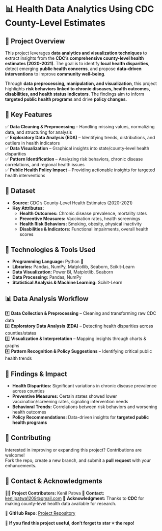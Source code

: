 # 📊 Health Data Analytics Using CDC County-Level Estimates  

## 📌 Project Overview  
This project leverages **data analytics and visualization techniques** to extract insights from the **CDC’s comprehensive county-level health estimates (2020-2021)**. The goal is to identify **local health disparities**, detect emerging **public health concerns**, and propose **data-driven interventions** to improve **community well-being**.  

Through **data preprocessing, manipulation, and visualization**, this project highlights **risk behaviors linked to chronic diseases, health outcomes, disabilities, and health status indicators**. The findings aim to inform **targeted public health programs** and drive **policy changes**.  

## 🚀 Key Features  
✅ **Data Cleaning & Preprocessing** – Handling missing values, normalizing data, and structuring for analysis  
✅ **Exploratory Data Analysis (EDA)** – Identifying trends, distributions, and outliers in health indicators  
✅ **Data Visualization** – Graphical insights into state/county-level health disparities  
✅ **Pattern Identification** – Analyzing risk behaviors, chronic disease correlations, and regional health issues  
✅ **Public Health Policy Impact** – Providing actionable insights for targeted health interventions  

## 📂 Dataset  
- **Source:** CDC’s County-Level Health Estimates (2020-2021)  
- **Key Attributes:**  
  - **Health Outcomes:** Chronic disease prevalence, mortality rates  
  - **Preventive Measures:** Vaccination rates, health screenings  
  - **Health Risk Behaviors:** Smoking, obesity, physical inactivity  
  - **Disabilities & Indicators:** Functional impairments, overall health scores  

## 🔧 Technologies & Tools Used  
- **Programming Language:** Python 🐍  
- **Libraries:** Pandas, NumPy, Matplotlib, Seaborn, Scikit-Learn  
- **Data Visualization:** Power BI, Matplotlib, Seaborn  
- **Data Processing:** Pandas, NumPy  
- **Statistical Analysis & Machine Learning:** Scikit-Learn  

## 📊 Data Analysis Workflow  
1️⃣ **Data Collection & Preprocessing** – Cleaning and transforming raw CDC data  
2️⃣ **Exploratory Data Analysis (EDA)** – Detecting health disparities across counties/states  
3️⃣ **Visualization & Interpretation** – Mapping insights through charts & graphs  
4️⃣ **Pattern Recognition & Policy Suggestions** – Identifying critical public health trends  

## 🎯 Findings & Impact  
- **Health Disparities:** Significant variations in chronic disease prevalence across counties  
- **Preventive Measures:** Certain states showed lower vaccination/screening rates, signaling intervention needs  
- **Behavioral Trends:** Correlations between risk behaviors and worsening health outcomes  
- **Policy Recommendations:** Data-driven insights for **targeted public health programs**  

## 🤝 Contributing  
Interested in improving or expanding this project? Contributions are welcome!  
Fork the repo, create a new branch, and submit a **pull request** with your enhancements.  

## 📩 Contact & Acknowledgments  
👨‍💻 **Project Contributors:** Kenil Patwa 
📧 **Contact:** kenilpatwa1209@gmail.com
📜 **Acknowledgment:** Thanks to **CDC** for making county-level health data available for research.  

🔗 **GitHub Repo:** [Project Repository](https://github.com/kpatwa153/Data_mng_vis)  

📢 **If you find this project useful, don’t forget to star ⭐ the repo!**  
